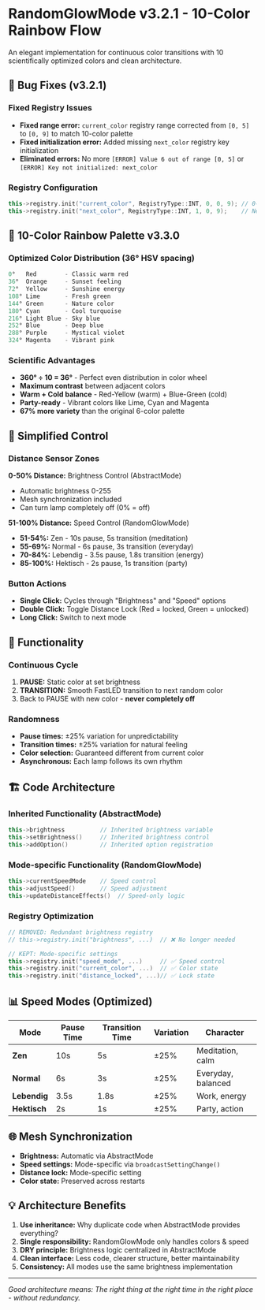 # RandomGlowMode v3.2.1 - 10-Color Rainbow Flow

An elegant implementation for continuous color transitions with 10 scientifically optimized colors and clean architecture.

## 🔧 Bug Fixes (v3.2.1)

### Fixed Registry Issues
- **Fixed range error:** `current_color` registry range corrected from `[0, 5]` to `[0, 9]` to match 10-color palette
- **Fixed initialization error:** Added missing `next_color` registry key initialization 
- **Eliminated errors:** No more `[ERROR] Value 6 out of range [0, 5]` or `[ERROR] Key not initialized: next_color`

### Registry Configuration
```cpp
this->registry.init("current_color", RegistryType::INT, 0, 0, 9); // 0-9 for 10 colors
this->registry.init("next_color", RegistryType::INT, 1, 0, 9);    // Next color tracking
```

## 🌈 10-Color Rainbow Palette v3.3.0

### Optimized Color Distribution (36° HSV spacing)
```cpp
0°   Red        - Classic warm red
36°  Orange     - Sunset feeling  
72°  Yellow     - Sunshine energy
108° Lime       - Fresh green
144° Green      - Nature color
180° Cyan       - Cool turquoise
216° Light Blue - Sky blue
252° Blue       - Deep blue
288° Purple     - Mystical violet
324° Magenta    - Vibrant pink
```

### Scientific Advantages
- **360° ÷ 10 = 36°** - Perfect even distribution in color wheel
- **Maximum contrast** between adjacent colors
- **Warm + Cold balance** - Red-Yellow (warm) + Blue-Green (cold)
- **Party-ready** - Vibrant colors like Lime, Cyan and Magenta
- **67% more variety** than the original 6-color palette

## 🎯 Simplified Control

### Distance Sensor Zones

**0-50% Distance:** Brightness Control (AbstractMode)
- Automatic brightness 0-255
- Mesh synchronization included
- Can turn lamp completely off (0% = off)

**51-100% Distance:** Speed Control (RandomGlowMode)
- **51-54%:** Zen - 10s pause, 5s transition (meditation)
- **55-69%:** Normal - 6s pause, 3s transition (everyday)
- **70-84%:** Lebendig - 3.5s pause, 1.8s transition (energy)
- **85-100%:** Hektisch - 2s pause, 1s transition (party)

### Button Actions

- **Single Click:** Cycles through "Brightness" and "Speed" options
- **Double Click:** Toggle Distance Lock (Red = locked, Green = unlocked)
- **Long Click:** Switch to next mode

## 🔄 Functionality

### Continuous Cycle
1. **PAUSE:** Static color at set brightness
2. **TRANSITION:** Smooth FastLED transition to next random color
3. Back to PAUSE with new color - **never completely off**

### Randomness
- **Pause times:** ±25% variation for unpredictability
- **Transition times:** ±25% variation for natural feeling
- **Color selection:** Guaranteed different from current color
- **Asynchronous:** Each lamp follows its own rhythm

## 🏗️ Code Architecture

### Inherited Functionality (AbstractMode)
```cpp
this->brightness          // Inherited brightness variable
this->setBrightness()     // Inherited brightness control
this->addOption()         // Inherited option registration
```

### Mode-specific Functionality (RandomGlowMode)
```cpp
this->currentSpeedMode    // Speed control
this->adjustSpeed()       // Speed adjustment
this->updateDistanceEffects()  // Speed-only logic
```

### Registry Optimization
```cpp
// REMOVED: Redundant brightness registry
// this->registry.init("brightness", ...)  // ❌ No longer needed

// KEPT: Mode-specific settings
this->registry.init("speed_mode", ...)     // ✅ Speed control
this->registry.init("current_color", ...)  // ✅ Color state  
this->registry.init("distance_locked", ...)// ✅ Lock state
```

## 📊 Speed Modes (Optimized)

| Mode | Pause Time | Transition Time | Variation | Character |
|------|------------|-----------------|-----------|-----------|
| **Zen** | 10s | 5s | ±25% | Meditation, calm |
| **Normal** | 6s | 3s | ±25% | Everyday, balanced |
| **Lebendig** | 3.5s | 1.8s | ±25% | Work, energy |
| **Hektisch** | 2s | 1s | ±25% | Party, action |

## 🌐 Mesh Synchronization
- **Brightness:** Automatic via AbstractMode
- **Speed settings:** Mode-specific via `broadcastSettingChange()`
- **Distance lock:** Mode-specific setting
- **Color state:** Preserved across restarts

## 💡 Architecture Benefits

1. **Use inheritance:** Why duplicate code when AbstractMode provides everything?
2. **Single responsibility:** RandomGlowMode only handles colors & speed
3. **DRY principle:** Brightness logic centralized in AbstractMode
4. **Clean interface:** Less code, clearer structure, better maintainability
5. **Consistency:** All modes use the same brightness implementation

---

*Good architecture means: The right thing at the right time in the right place - without redundancy.*
